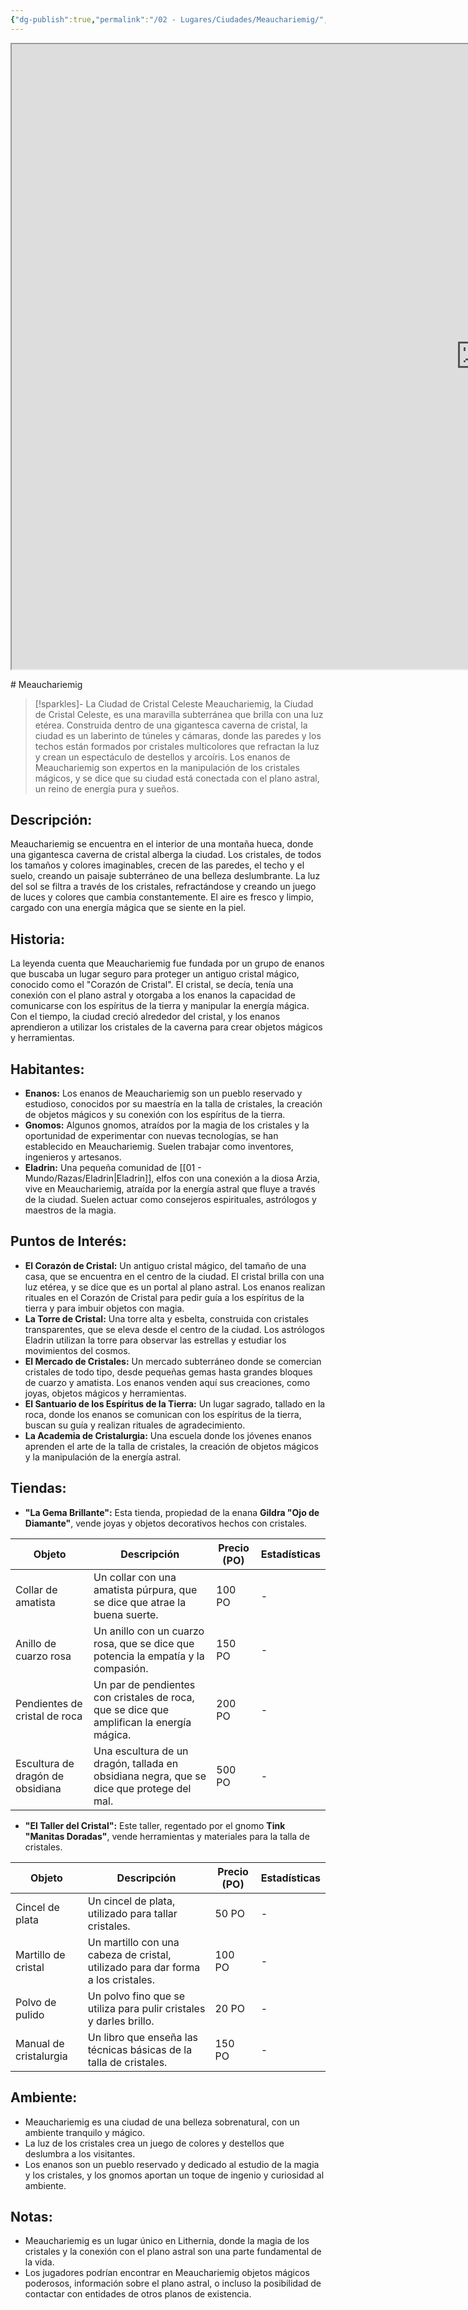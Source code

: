 ```yaml
---
{"dg-publish":true,"permalink":"/02 - Lugares/Ciudades/Meauchariemig/","tags":["Poblacion","tipo","poblacion:"]}
---
```


<p><span><iframe height="1000" width="1500" src="https://watabou.github.io/city-generator/?size=60&amp;seed=1329&amp;name=Meauchariemig&amp;population=600000&amp;citadel=0&amp;urban_castle=1&amp;plaza=1&amp;temple=1&amp;walls=1&amp;shantytown=1&amp;coast=0&amp;river=0&amp;greens=1&amp;hub=1" sandbox="allow-forms allow-presentation allow-same-origin allow-scripts allow-modals"></iframe></span></p>
# Meauchariemig

> [!sparkles]-  La Ciudad de Cristal Celeste
> Meauchariemig,  la Ciudad de Cristal Celeste,  es una maravilla subterránea que brilla con una luz etérea.  Construida dentro de una gigantesca caverna de cristal,  la ciudad es un laberinto de túneles y cámaras,  donde las paredes y los techos están formados por cristales multicolores que refractan la luz y crean un espectáculo de destellos y arcoíris.  Los enanos de Meauchariemig son expertos en la manipulación de los cristales mágicos,  y se dice que su ciudad está conectada con el plano astral,  un reino de energía pura y sueños.

## Descripción:

Meauchariemig se encuentra en el interior de una montaña hueca,  donde una gigantesca caverna de cristal alberga la ciudad.  Los cristales,  de todos los tamaños y colores imaginables,  crecen de las paredes,  el techo y el suelo,  creando un paisaje subterráneo de una belleza deslumbrante.  La luz del sol se filtra a través de los cristales,  refractándose y creando un juego de luces y colores que cambia constantemente.  El aire es fresco y limpio,  cargado con una energía mágica que se siente en la piel.

## Historia:

La leyenda cuenta que Meauchariemig fue fundada por un grupo de enanos que buscaba un lugar seguro para proteger un antiguo cristal mágico,  conocido como el "Corazón de Cristal".  El cristal,  se decía,  tenía una conexión con el plano astral y otorgaba a los enanos la capacidad de comunicarse con los espíritus de la tierra y manipular la energía mágica.   Con el tiempo,  la ciudad creció alrededor del cristal,  y los enanos aprendieron a utilizar los cristales de la caverna para crear objetos mágicos y herramientas.

## Habitantes:

* **Enanos:**  Los enanos de Meauchariemig son un pueblo reservado y estudioso,  conocidos por su maestría en la talla de cristales,  la creación de objetos mágicos y su conexión con los espíritus de la tierra.
* **Gnomos:**  Algunos gnomos,  atraídos por la magia de los cristales y la oportunidad de experimentar con nuevas tecnologías,  se han establecido en Meauchariemig.  Suelen trabajar como inventores,  ingenieros y artesanos.
* **Eladrin:**  Una pequeña comunidad de [[01 - Mundo/Razas/Eladrin\|Eladrin]],  elfos con una conexión a la diosa Arzia,  vive en Meauchariemig,  atraída por la energía astral que fluye a través de la ciudad.  Suelen actuar como consejeros espirituales,  astrólogos y maestros de la magia.


## Puntos de Interés:

* **El Corazón de Cristal:**  Un antiguo cristal mágico,  del tamaño de una casa,  que se encuentra en el centro de la ciudad.  El cristal brilla con una luz etérea,  y se dice que es un portal al plano astral.  Los enanos realizan rituales en el Corazón de Cristal para pedir guía a los espíritus de la tierra y para imbuir objetos con magia.
* **La Torre de Cristal:**  Una torre alta y esbelta,  construida con cristales transparentes,  que se eleva desde el centro de la ciudad.  Los astrólogos Eladrin utilizan la torre para observar las estrellas y estudiar los movimientos del cosmos.
* **El Mercado de Cristales:**  Un mercado subterráneo donde se comercian cristales de todo tipo,  desde pequeñas gemas hasta grandes bloques de cuarzo y amatista.  Los enanos venden aquí sus creaciones,  como joyas,  objetos mágicos y herramientas.
* **El Santuario de los Espíritus de la Tierra:**  Un lugar sagrado,  tallado en la roca,  donde los enanos se comunican con los espíritus de la tierra,  buscan su guía y realizan rituales de agradecimiento.
* **La Academia de Cristalurgia:**  Una escuela donde los jóvenes enanos aprenden el arte de la talla de cristales,  la creación de objetos mágicos y la manipulación de la energía astral.

## Tiendas:

* **"La Gema Brillante":**  Esta tienda,  propiedad de la enana **Gildra "Ojo de Diamante"**,  vende joyas y objetos decorativos hechos con cristales.

| Objeto | Descripción | Precio (PO) | Estadísticas |
|---|---|---|---|
| Collar de amatista |  Un collar con una amatista púrpura,  que se dice que atrae la buena suerte. | 100 PO | - |
| Anillo de cuarzo rosa | Un anillo con un cuarzo rosa,  que se dice que potencia la empatía y la compasión. | 150 PO | - |
| Pendientes de cristal de roca | Un par de pendientes con cristales de roca,  que se dice que amplifican la energía mágica. | 200 PO | - |
| Escultura de dragón de obsidiana | Una escultura de un dragón,  tallada en obsidiana negra,  que se dice que protege del mal. | 500 PO | - |

* **"El Taller del Cristal":**   Este taller,  regentado por el gnomo **Tink "Manitas Doradas"**,  vende herramientas y materiales para la talla de cristales.

| Objeto | Descripción | Precio (PO) | Estadísticas |
|---|---|---|---|
| Cincel de plata |  Un cincel de plata,  utilizado para tallar cristales. | 50 PO | - |
| Martillo de cristal |  Un martillo con una cabeza de cristal,  utilizado para dar forma a los cristales. | 100 PO | - |
| Polvo de pulido |  Un polvo fino que se utiliza para pulir cristales y darles brillo. | 20 PO | - |
| Manual de cristalurgia |  Un libro que enseña las técnicas básicas de la talla de cristales. | 150 PO | - |

## Ambiente:

* Meauchariemig es una ciudad de una belleza sobrenatural,  con un ambiente tranquilo y mágico.  
* La luz de los cristales crea un juego de colores y destellos que deslumbra a los visitantes.
* Los enanos son un pueblo reservado y dedicado al estudio de la magia y los cristales,  y los gnomos aportan un toque de ingenio y curiosidad al ambiente.

## Notas:

* Meauchariemig es un lugar único en Lithernia,  donde la magia de los cristales y la conexión con el plano astral son una parte fundamental de la vida.
* Los jugadores podrían encontrar en Meauchariemig objetos mágicos poderosos,  información sobre el plano astral,  o incluso la posibilidad de contactar con entidades de otros planos de existencia.

